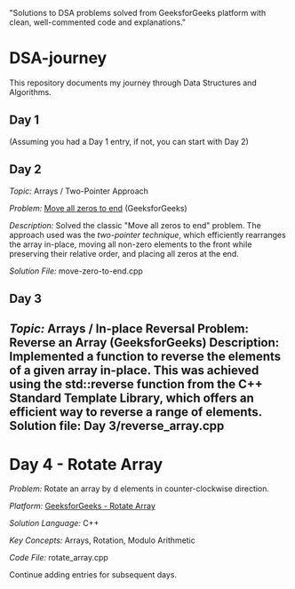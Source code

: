 
"Solutions to DSA problems solved from GeeksforGeeks platform with clean, well-commented code and explanations."
# DSA-journey

This repository documents my journey through Data Structures and Algorithms.

## Day 1

(Assuming you had a Day 1 entry, if not, you can start with Day 2)

## Day 2

*Topic:* Arrays / Two-Pointer Approach

*Problem:* [Move all zeros to end](https://www.geeksforgeeks.org/move-all-zeros-to-end-of-array/) (GeeksforGeeks)

*Description:* Solved the classic "Move all zeros to end" problem. The approach used was the *two-pointer technique*, which efficiently rearranges the array in-place, moving all non-zero elements to the front while preserving their relative order, and placing all zeros at the end.

*Solution File:* move-zero-to-end.cpp

## Day 3  

*Topic:* Arrays / In-place Reversal Problem: Reverse an Array (GeeksforGeeks) Description: Implemented a function to reverse the elements of a given array in-place. This was achieved using the std::reverse function from the C++ Standard Template Library, which offers an efficient way to reverse a range of elements. Solution file: Day 3/reverse_array.cpp
---

# Day 4 - Rotate Array

*Problem:* Rotate an array by d elements in counter-clockwise direction.

*Platform:* [GeeksforGeeks - Rotate Array](https://www.geeksforgeeks.org/problems/rotate-array-by-n-elements/0)

*Solution Language:* C++

*Key Concepts:* Arrays, Rotation, Modulo Arithmetic

*Code File:* rotate_array.cpp

Continue adding entries for subsequent days.
